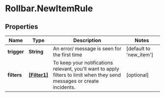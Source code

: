 # Rollbar.NewItemRule

## Properties

Name | Type | Description | Notes
------------ | ------------- | ------------- | -------------
**trigger** | **String** | An error/ message is seen for the first time | [default to &#39;new_item&#39;]
**filters** | [**[Filter1]**](Filter1.md) | To keep your notifications relevant, you&#39;ll want to apply filters to limit when they send messages or create incidents. | [optional] 


